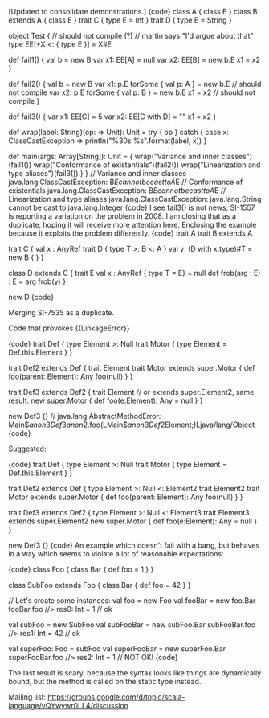 [Updated to consolidate demonstrations.]
{code}
class A { class E }
class B extends A { class E }
trait C { type E = Int }
trait D { type E = String }

object Test {
  // should not compile (?)
  // martin says "I'd argue about that"
  type EE[+X <: { type E }] = X#E

  def fail1() {
    val b = new B
    var x1: EE[A] = null
    var x2: EE[B] = new b.E
    x1 = x2
  }

  def fail2() {
    val b = new B
    var x1: p.E forSome { val p: A } = new b.E // should not compile
    var x2: p.E forSome { val p: B } = new b.E
    x1 = x2 // should not compile
  }

  def fail3() {
    var x1: EE[C] = 5
    var x2: EE[C with D] = ""
    x1 = x2
  }

  def wrap(label: String)(op: => Unit): Unit =
    try { op } catch { case x: ClassCastException => println("%30s %s".format(label, x)) }

  def main(args: Array[String]): Unit = {
    wrap("Variance and inner classes")(fail1())
    wrap("Conformance of existentials")(fail2())
    wrap("Linearization and type aliases")(fail3())
  }
}
//     Variance and inner classes java.lang.ClassCastException: B$E cannot be cast to A$E
//    Conformance of existentials java.lang.ClassCastException: B$E cannot be cast to A$E
// Linearization and type aliases java.lang.ClassCastException: java.lang.String cannot be cast to java.lang.Integer
{code}
I see fail3() is not news; SI-1557 is reporting a variation on the problem in 2008. I am closing that as a duplicate, hoping it will receive more attention here. Enclosing the example because it exploits the problem differently.
{code}
trait A
trait B extends A

trait C {
  val x : AnyRef
  trait D { type T >: B <: A }
  val y: (D with x.type)#T = new B { }
}

class D extends C {
  trait E
  val x : AnyRef { type T = E} = null
  def frob(arg : E) : E = arg
  frob(y)
}

new D
{code}

Merging SI-7535 as a duplicate.

Code that provokes {{LinkageError}}

{code}
trait Def {
  type Element >: Null
  trait Motor {
    type Element = Def.this.Element
  }
}

trait Def2 extends Def {
  trait Element
  trait Motor extends super.Motor {
    def foo(parent: Element): Any
    foo(null)
  }
}

trait Def3 extends Def2 {
  trait Element // or extends super.Element2, same result.
  new super.Motor {
    def foo(e:Element): Any = null
  }
}

new Def3 {} // java.lang.AbstractMethodError: Main$$anon$3$Def3$$anon$2.foo(LMain$$anon$3$Def2$Element;)Ljava/lang/Object
{code}

Suggested:

{code}
trait Def {
  type Element >: Null
  trait Motor {
    type Element = Def.this.Element
  }
}

trait Def2 extends Def {
  type Element >: Null <: Element2 
  trait Element2
  trait Motor extends super.Motor {
    def foo(parent: Element): Any
    foo(null)
  }
}

trait Def3 extends Def2 {
  type Element >: Null <: Element3
  trait Element3 extends super.Element2
  new super.Motor {
    def foo(e:Element): Any = null
  }
}

new Def3 {}
{code}
An example which doesn't fail with a bang, but behaves in a way which seems to violate a lot of reasonable expectations:

{code}
  class Foo {
    class Bar {
      def foo = 1
    }
  }
 
  class SubFoo extends Foo {
    class Bar {
      def foo = 42
    }
  }

// Let's create some instances:
  val foo = new Foo
  val fooBar = new foo.Bar
  fooBar.foo                                      //> res0: Int = 1
  // ok

  val subFoo = new SubFoo
  val subFooBar = new subFoo.Bar
  subFooBar.foo                                   //> res1: Int = 42
  // ok

  val superFoo: Foo = subFoo
  val superFooBar = new superFoo.Bar
  superFooBar.foo                                 //> res2: Int = 1
  // NOT OK!
{code}

The last result is scary, because the syntax looks like things are dynamically bound, but the method is called on the static type instead.

Mailing list: https://groups.google.com/d/topic/scala-language/vQYwywr0LL4/discussion
